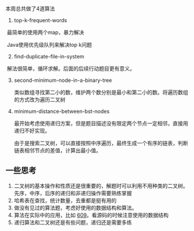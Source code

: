 本周总共做了4道算法

1. top-k-frequent-words

​     最简单的使用两个map，暴力解决

​     Java使用优先级队列来解决top k问题

2.  find-duplicate-file-in-system 

​      解法很简单，循环求解。后面的后续行动题目更有意义。

3. second-minimum-node-in-a-binary-tree

   类似数组寻找第二小的数，维护两个数分别是最小和第二小的数。将遍历数组的方式改为遍历二叉树

4. minimum-distance-between-bst-nodes

   最开始考虑使用递归方案，但是题目描述没有限定两个节点一定相邻，直接用递归不好实现。

   由于是搜索二叉树，可以直接按照中序遍历，最终生成一个有序的链表，判断链表相邻节点的差值，计算出最小值。



## 一些思考

1. 二叉树的基本操作和性质还是很重要的，解题时可以利用不用种类的二叉树。先序，中序，后序的递归和非递归操作需要熟练掌握
2. 哈希表在查找，统计数量，去重都是挺有用的
3. 做没有见过的算法题，考虑好使用的数据结构和算法。
4. 算法在实际中的应用，比如 [609](https://leetcode-cn.com/problems/find-duplicate-file-in-system/)。看源码的时候注意使用的数据结构
5. 递归算法和二叉树还是有些问题，递归还是需要多练






